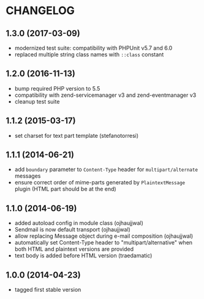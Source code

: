 CHANGELOG
=========

1.3.0 (2017-03-09)
------------------
* modernized test suite: compatibility with PHPUnit v5.7 and 6.0
* replaced multiple string class names with `::class` constant 

1.2.0 (2016-11-13)
------------------
* bump required PHP version to 5.5
* compatibility with zend-servicemanager v3 and zend-eventmanager v3
* cleanup test suite

1.1.2 (2015-03-17)
------------------
* set charset for text part template (stefanotorresi)

1.1.1 (2014-06-21)
------------------
* add `boundary` parameter to `Content-Type` header for `multipart/alternate` messages
* ensure correct order of mime-parts generated by `PlaintextMessage` plugin (HTML part should be at the end)

1.1.0 (2014-06-19)
------------------
* added autoload config in module class (ojhaujjwal)
* Sendmail is now default transport (ojhaujjwal)
* allow replacing Message object during e-mail composition (ojhaujjwal)
* automatically set Content-Type header to "multipart/alternative" when both HTML and plaintext versions
  are provided
* text body is added before HTML version (traedamatic)

1.0.0 (2014-04-23)
------------------

* tagged first stable version

